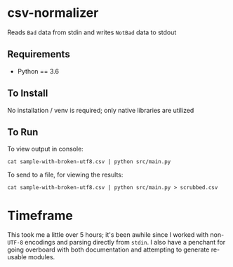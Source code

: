 # csv-normalizer

Reads `Bad` data from stdin and writes `NotBad` data to stdout


## Requirements

* Python == 3.6


## To Install

No installation / venv is required;  only native libraries are utilized


## To Run

To view output in console:

`cat sample-with-broken-utf8.csv | python src/main.py`

To send to a file, for viewing the results:

`cat sample-with-broken-utf8.csv | python src/main.py > scrubbed.csv`


# Timeframe

This took me a little over 5 hours;  it's been awhile since I worked with non-`UTF-8` encodings and parsing directly from `stdin`.  I also have a penchant for going overboard with both documentation and attempting to generate re-usable modules.
